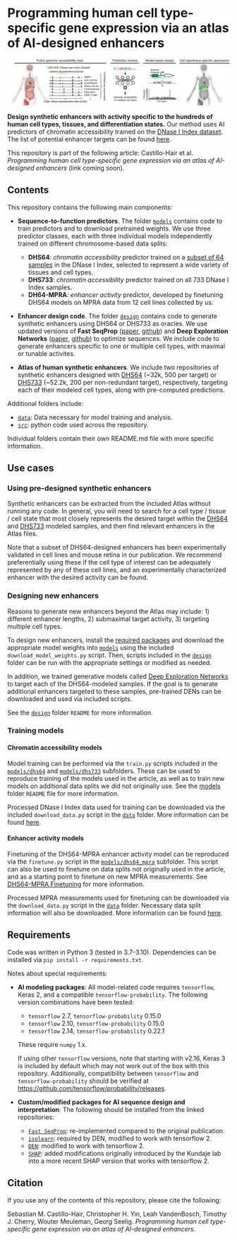 # Programming human cell type-specific gene expression via an atlas of AI-designed enhancers

![plot](./readme_fig.png)

**Design synthetic enhancers with activity specific to the hundreds of human cell types, tissues, and differentiation states.** Our method uses AI predictors of chromatin accessibility trained on the [DNase I Index dataset](https://doi.org/10.1038/s41586-020-2559-3). The list of potential enhancer targets can be found [here](https://static-content.springer.com/esm/art%3A10.1038%2Fs41586-020-2559-3/MediaObjects/41586_2020_2559_MOESM3_ESM.xlsx).

This repository is part of the following article: Castillo-Hair et al. *Programming human cell type-specific gene expression via an atlas of AI-designed enhancers* (link coming soon).

## Contents

This repository contains the following main components:

- **Sequence-to-function predictors**. The folder [`models`](./models) contains code to train predictors and to download pretrained weights. We use three predictor classes, each with three individual models independently trained on different chromosome-based data splits:
    
    - **DHS64**: *chromatin accessibility* predictor trained on a [subset of 64 samples](https://raw.githubusercontent.com/castillohair/enhancer-design/main/data/dhs_index/dhs64_training/selected_biosample_metadata.xlsx) in the DNase I Index, selected to represent a wide variety of tissues and cell types.
    - **DHS733**: *chromatin accessibility* predictor trained on all 733 DNase I Index samples.
    - **DH64-MPRA**: *enhancer activity* predictor, developed by finetuning DHS64 models on MPRA data from 12 cell lines collected by us.
    
- **Enhancer design code**. The folder [`design`](./design/) contains code to generate synthetic enhancers using DHS64 or DHS733 as oracles. We use updated versions of **Fast SeqProp** ([paper](https://doi.org/10.1186/s12859-021-04437-5), [github](https://github.com/castillohair/corefsp/)) and **Deep Exploration Networks** ([paper](https://doi.org/10.1016/j.cels.2020.05.007), [github](https://github.com/castillohair/genesis/)) to optimize sequences. We include code to generate enhancers specific to one or multiple cell types, with maximal or tunable activites.

<!---
- **Analysis of experimental validation results**. We characterized the performance of ~9,000 enhancers, including synthetic ones and natural controls, via MPRAs in 10 target cell lines. The folder [`analysis`](./analysis/) contains code to analyze those results and generate figures in our publication.
-->

- **Atlas of human synthetic enhancers**. We include two repositories of synthetic enhancers designed with [DHS64]() (~32k, 500 per target) or [DHS733]() (~52.2k, 200 per non-redundant target), respectively, targeting each of their modeled cell types, along with pre-computed predictions.

Additional folders include:
- [`data`](./data): Data necessary for model training and analysis.
- [`src`](./src): python code used across the repository.

Individual folders contain their own README.md file with more specific information.

## Use cases

### Using pre-designed synthetic enhancers

Synthetic enhancers can be extracted from the included Atlas without running any code. In general, you will need to search for a cell type / tissue / cell state that most closely represents the desired target within the [DHS64](./data/dhs_index/dhs64_training/selected_biosample_metadata.xlsx) and [DHS733](https://static-content.springer.com/esm/art%3A10.1038%2Fs41586-020-2559-3/MediaObjects/41586_2020_2559_MOESM3_ESM.xlsx) modeled samples, and then find relevant enhancers in the Atlas files.

Note that a subset of DHS64-designed enhancers has been experimentally validated in cell lines and mouse retina in our publication. We recommend preferentially using these if the cell type of interest can be adequately represented by any of these cell lines, and an experimentally characterized enhancer with the desired activity can be found.

### Designing new enhancers

Reasons to generate new enhancers beyond the Atlas may include: 1) different enhancer lengths, 2) submaximal target activity, 3) targeting multiple cell types.

To design new enhancers, install the [required packages](#requirements) and download the appropriate model weights into [`models`](./models/) using the included `download_model_weights.py` script. Then, scripts included in the [`design`](./design/) folder can be run with the appropriate settings or modified as needed.

In addition, we trained generative models called [Deep Exploration Networks](https://doi.org/10.1016/j.cels.2020.05.007) to target each of the DHS64-modeled samples. If the goal is to generate additional enhancers targeted to these samples, pre-trained DENs can be downloaded and used via included scripts.

See the [`design`](./design/) folder `README` for more information.

### Training models

#### Chromatin accessibility models

Model training can be performed via the `train.py` scripts included in the [`models/dhs64`](./models/dhs64/) and [`models/dhs733`](models/dhs733/) subfolders. These can be used to reproduce training of the models used in the article, as well as to train new models on additional data splits we did not originally use. See the [models](./models/) folder `README` file for more information.

Processed DNase I Index data used for training can be downloaded via the included `download_data.py` script in the [`data`](./data) folder. More information can be found [here](./data/README.md#data-for-training-accessibility-models).

#### Enhancer activity models

Finetuning of the DHS64-MPRA enhancer activity model can be reproduced via the `finetune.py` script in the [`models/dhs64_mpra`](./models/dhs64_mpra/) subfolder. This script can also be used to finetune on data splits not originally used in the article, and as a starting point to finetune on new MPRA measurements. See [DHS64-MPRA Finetuning](./models/README.md#dhs64-mpra-finetuning) for more information.

Processed MPRA measurements used for finetuning can be downloaded via the `download_data.py` script in the [`data`](./data/) folder. Necessary data split information will also be downloaded. More information can be found [here](./data/README.md#cell-line-and-mouse-retina-mpra-results).

<!---
### Reproduce publication analysis

Each analysis included in [`analysis`](./analysis/) will have its own workflow and requirements. See the folder's README.md file for more information.
-->

## Requirements

Code was written in Python 3 (tested in 3.7-3.10). Dependencies can be installed via `pip install -r requirements.txt`.

Notes about special requirements:

- **AI modeling packages**: All model-related code requires `tensorflow`,  Keras 2, and a compatible `tensorflow-probability`. The following version combinations have been tested:
    - `tensorflow` 2.7, `tensorflow-probability` 0.15.0
    - `tensorflow` 2.10, `tensorflow-probability` 0.15.0
    - `tensorflow` 2.14, `tensorflow-probability` 0.22.1

    These require `numpy` 1.x.
    
    If using other `tensorflow` versions, note that starting with v2.16, Keras 3 is included by default which may not work out of the box with this repository. Additionally, compatibility between `tensorflow` and `tensorflow-probability` should be verified at https://github.com/tensorflow/probability/releases.

- **Custom/modified packages for AI sequence design and interpretation**: The following should be installed from the linked repositories:
    - [`Fast SeqProp`](https://github.com/castillohair/corefsp): re-implemented compared to the original publication.
    - [`isolearn`](https://github.com/castillohair/isolearn): required by DEN, modified to work with tensorflow 2.
    - [`DEN`](https://github.com/castillohair/genesis): modified to work with tensorflow 2.
    - [`SHAP`](https://github.com/castillohair/shap): added modifications originally introduced by the Kundaje lab into a more recent SHAP version that works with tensorflow 2.

## Citation

If you use any of the contents of this repository, please cite the following:

Sebastian M. Castillo-Hair, Christopher H. Yin, Leah VandenBosch, Timothy J. Cherry, Wouter Meuleman, Georg Seelig. *Programming human cell type-specific gene expression via an atlas of AI-designed enhancers*.